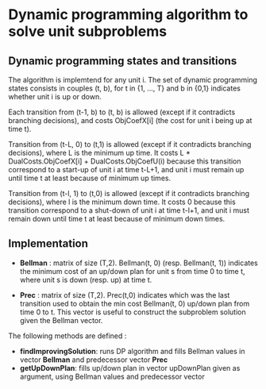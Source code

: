 # Dynamic programming algorithm to solve unit subproblems


## Dynamic programming states and transitions
The algorithm is implemtend for any unit i.
The set of dynamic programming states consists in couples (t, b), for t in {1, ..., T} and b in {0,1} indicates whether unit i is up or down.

Each transition from (t-1, b) to (t, b) is allowed (except if it contradicts branching decisions), and costs ObjCoefX[i] (the cost for unit i being up at time t).

Transition from (t-L, 0) to (t,1) is allowed (except if it contradicts branching decisions), where L is the minimum up time.
It costs L * DualCosts.ObjCoefX[i]  + DualCosts.ObjCoefU(i) because this transition correspond to a start-up of unit i at time t-L+1, and unit i must remain up until time t at least because of minimum up times.

Transition from (t-l, 1) to (t,0) is allowed (except if it contradicts branching decisions), where l is the minimum down time.
It costs 0 because this transition correspond to a shut-down of unit i at time t-l+1, and unit i must remain down until time t at least because of minimum down times.



## Implementation

* **Bellman** : matrix of size (T,2). Bellman(t, 0) (resp. Bellman(t, 1)) indicates the minimum cost of an up/down plan for unit s from time 0 to time t, where unit s is down  (resp. up) at time t.

* **Prec** : matrix of size (T,2). Prec(t,0) indicates which was the last transition used to obtain the min cost Bellman(t, 0) up/down plan from time 0 to t. This vector is useful to construct the subproblem solution given the Bellman vector.

The following methods are defined :

  * **findImprovingSolution**: runs DP algorithm and fills Bellman values in vector **Bellman** and predecessor vector **Prec**
  * **getUpDownPlan**: fills up/down plan in vector upDownPlan given as argument, using Bellman values and predecessor vector
